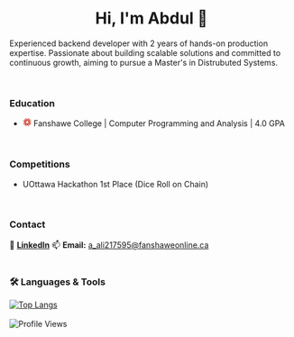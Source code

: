 <h1 align="center">Hi, I'm Abdul 👋</h1>

Experienced backend developer with 2 years of hands-on production expertise. Passionate about building scalable solutions and committed to continuous growth, aiming to pursue a Master's in Distrubuted Systems.

<br>

### Education

<ul>
  <li>
    <img src="./images/fanshawe_logo.png" alt="Fanshawe Logo" width="15"/>
    Fanshawe College | Computer Programming and Analysis | 4.0 GPA
  </li>
</ul>

<br>

### Competitions

<ul>
  <li>UOttawa Hackathon 1st Place (Dice Roll on Chain)</li>
</ul>

<br>

### Contact


🔗 **[LinkedIn](https://www.linkedin.com/in/abdulmuhaimin-ali/)**
📫 **Email:** a_ali217595@fanshaweonline.ca  
<br>
### 🛠 Languages & Tools

[![Top Langs](https://github-readme-stats.vercel.app/api/top-langs/?username=Abdulmuhaimin-Ali&layout=compact&theme=transparent)](https://github.com/Abdulmuhaimin-Ali)  
<br>
![Profile Views](https://komarev.com/ghpvc/?username=Abdulmuhaimin-Ali&color=blue&style=flat)
